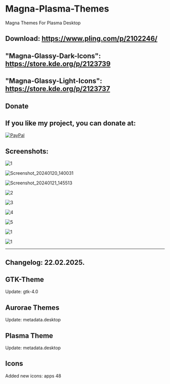 # Magna-Plasma-Themes
Magna Themes For Plasma Desktop

Download: https://www.pling.com/p/2102246/
------------------------------------------

"Magna-Glassy-Dark-Icons": https://store.kde.org/p/2123739
----------------------------------------------------------

"Magna-Glassy-Light-Icons": https://store.kde.org/p/2123737
-----------------------------------------------------------


<html>
  <head>
    <meta charset="utf-8" />
  </head>
  <body>
    <h2>Donate</h2>
    <h2>If you like my project, you can donate at:</h2>
    <a href="https://www.paypal.com/paypalme/VesnaLazic">
    <img src="PayPal.png" alt="PayPal" />
    </a>
  </body>
</html>


Screenshots:
-----------

![1](https://github.com/L4ki/Magna-Plasma-Themes/assets/45247573/18771ccd-8b8c-448e-8c92-2f3e17fb3db9)

![Screenshot_20240120_140031](https://github.com/L4ki/Magna-Plasma-Themes/assets/45247573/08546fbb-f0f6-46a9-aad9-1a2594e6cd13)

![Screenshot_20240121_145513](https://github.com/L4ki/Magna-Plasma-Themes/assets/45247573/c43c4ba3-2605-4ca3-bee8-784242e81abe)

![2](https://github.com/L4ki/Magna-Plasma-Themes/assets/45247573/c07bcd19-ba0f-42cf-b8d5-705542a559c7)

![3](https://github.com/L4ki/Magna-Plasma-Themes/assets/45247573/e56ff813-d194-4c4e-a6cf-3aca3870755b)

![4](https://github.com/L4ki/Magna-Plasma-Themes/assets/45247573/9653d849-dd1e-4c63-a6cc-32f2e38b3ab6)

![5](https://github.com/L4ki/Magna-Plasma-Themes/assets/45247573/f30fa4bd-f01b-4653-93af-202062e1f676)

![1](https://github.com/L4ki/Magna-Plasma-Themes/assets/45247573/12edbdd8-8ef7-4265-b1bd-b3ec609ec3f0)

![1](https://github.com/L4ki/Magna-Plasma-Themes/assets/45247573/ae3b94c0-c688-4c71-b38b-e536d2f4e45a)


______________________________________________________________________________________________________



Changelog: 22.02.2025.
----------------------

GTK-Theme
----------

Update: gtk-4.0

Aurorae Themes
---------------

Update: metadata.desktop

Plasma Theme
------------

Update: metadata.desktop

Icons 
------------------------

Added new icons: apps 48


